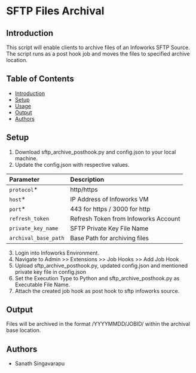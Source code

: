 # SFTP Files Archival

## Introduction
This script will enable clients to archive files of an Infoworks SFTP Source. 
The script runs as a post hook job and moves the files to specified archive location.

## Table of Contents
- [Introduction](#introduction)
- [Setup](#setup)
- [Usage](#usage)
- [Output](#output)
- [Authors](#authors)

## Setup
1. Download sftp_archive_posthook.py and config.json to your local machine.
2. Update the config.json with respective values.

| **Parameter**         | **Description**                      |
|:----------------------|:-------------------------------------|
| `protocol`*           | http/https                           |
| `host`*               | IP Address of Infoworks VM           |
| `port`*               | 443 for https / 3000 for http        |
| `refresh_token`       | Refresh Token from Infoworks Account |
| `private_key_name`    | SFTP Private Key File Name           |
| `archival_base_path`  | Base Path for archiving files        |
3. Login into Infoworks Environment.
4. Navigate to Admin >> Extensions >> Job Hooks >> Add Job Hook
5. Upload sftp_archive_posthook.py, updated config.json and mentioned private key file in config.json
6. Set the Execution Type to Python and sftp_archive_posthook.py as Executable File Name.
7. Attach the created job hook as post hook to sftp infoworks source.

## Output
Files will be archived in the format /YYYYMMDD/JOBID/ within the archival base location.

## Authors
* Sanath Singavarapu
